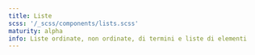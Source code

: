 ```yaml
---
title: Liste
scss: '/_scss/components/lists.scss'
maturity: alpha
info: Liste ordinate, non ordinate, di termini e liste di elementi
---
```


